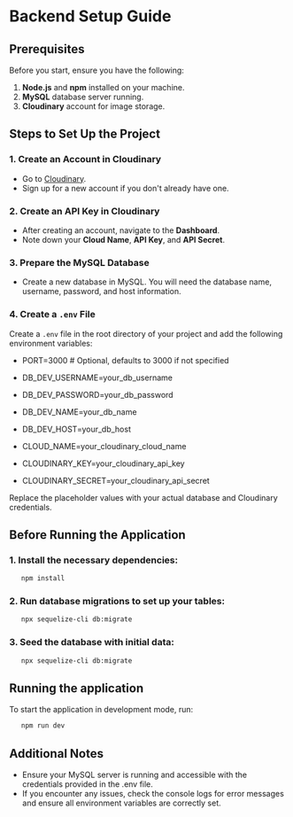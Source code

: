 # Backend Setup Guide

## Prerequisites

Before you start, ensure you have the following:

1. **Node.js** and **npm** installed on your machine.
2. **MySQL** database server running.
3. **Cloudinary** account for image storage.

## Steps to Set Up the Project

### 1. Create an Account in Cloudinary

- Go to [Cloudinary](https://cloudinary.com/).
- Sign up for a new account if you don't already have one.

### 2. Create an API Key in Cloudinary

- After creating an account, navigate to the **Dashboard**.
- Note down your **Cloud Name**, **API Key**, and **API Secret**.

### 3. Prepare the MySQL Database

- Create a new database in MySQL. You will need the database name, username, password, and host information.

### 4. Create a `.env` File

Create a `.env` file in the root directory of your project and add the following environment variables:

- PORT=3000 # Optional, defaults to 3000 if not specified
- DB_DEV_USERNAME=your_db_username
- DB_DEV_PASSWORD=your_db_password
- DB_DEV_NAME=your_db_name
- DB_DEV_HOST=your_db_host

- CLOUD_NAME=your_cloudinary_cloud_name
- CLOUDINARY_KEY=your_cloudinary_api_key
- CLOUDINARY_SECRET=your_cloudinary_api_secret

Replace the placeholder values with your actual database and Cloudinary credentials.

## Before Running the Application

### 1. Install the necessary dependencies:

```bash
   npm install
```

### 2. Run database migrations to set up your tables:

```bash
   npx sequelize-cli db:migrate
```

### 3. Seed the database with initial data:

```bash
   npx sequelize-cli db:migrate
```

## Running the application

To start the application in development mode, run:

```bash
   npm run dev
```

## Additional Notes

- Ensure your MySQL server is running and accessible with the credentials provided in the .env file.
- If you encounter any issues, check the console logs for error messages and ensure all environment variables are correctly set.
